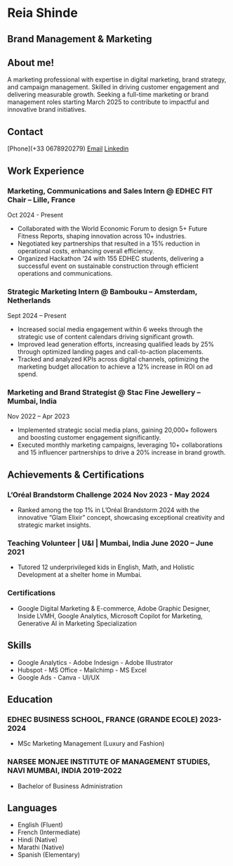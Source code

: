 # Reia Shinde

## Brand Management & Marketing

## About me!
 A marketing professional with expertise in digital marketing, brand strategy,
 and campaign management. Skilled in driving customer engagement and
 delivering measurable growth. Seeking a full-time marketing or brand
 management roles starting March 2025 to contribute to impactful and
 innovative brand initiatives.
## Contact
 
 [Phone](+33 0678920279)
 [Email](reia.shinde@gmail.com)
 [Linkedin](https://www.linkedin.com/in/reia-shinde)

## Work Experience
### Marketing, Communications and Sales Intern @ EDHEC FIT Chair  – Lille, France 
 Oct 2024 - Present
-  Collaborated with the World Economic Forum to design 5+ Future
 Fitness Reports, shaping innovation across 10+ industries.
- Negotiated key partnerships that resulted in a 15% reduction in
 operational costs, enhancing overall efficiency.
-  Organized Hackathon ‘24 with 155 EDHEC students, delivering a
 successful event on sustainable construction through efficient
 operations and communications.

###  Strategic Marketing Intern @ Bambouku – Amsterdam, Netherlands
Sept 2024 – Present
- Increased social media engagement within 6 weeks through the
 strategic use of content calendars driving significant growth.
- Improved lead generation efforts, increasing qualified leads by 25%
 through optimized landing pages and call-to-action placements.
- Tracked and analyzed KPIs across digital channels, optimizing the
 marketing budget allocation to achieve a 12% increase in ROI on ad
 spend.

###  Marketing and Brand Strategist @ Stac Fine Jewellery – Mumbai, India
Nov 2022 – Apr 2023
- Implemented strategic social media plans, gaining 20,000+ followers
 and boosting customer engagement significantly.
- Executed monthly marketing campaigns, leveraging 10+
 collaborations and 15 influencer partnerships to drive a 20% increase
 in brand growth.

## Achievements & Certifications
###  L’Oréal Brandstorm Challenge 2024  Nov 2023 - May 2024 
- Ranked among the top 1% in L’Oréal Brandstorm 2024 with the
 innovative “Glam Elixir” concept, showcasing exceptional creativity
 and strategic market insights.
###  Teaching Volunteer | U&I | Mumbai, India   June 2020 – June 2021
- Tutored 12 underprivileged kids in English, Math, and Holistic
 Development at a shelter home in Mumbai.

### Certifications
-  Google Digital Marketing & E-commerce, Adobe Graphic
 Designer, Inside LVMH, Google Analytics, Microsoft Copilot for Marketing,
 Generative AI in Marketing Specialization

## Skills
- Google Analytics  - Adobe Indesign  - Adobe Illustrator
- Hubspot - MS Office - Mailchimp -  MS Excel
- Google Ads -  Canva - UI/UX
  
## Education
###  EDHEC BUSINESS SCHOOL, FRANCE (GRANDE ECOLE)  2023-2024
- MSc Marketing Management (Luxury and Fashion)
###    NARSEE MONJEE INSTITUTE OF MANAGEMENT STUDIES, NAVI MUMBAI, INDIA  2019-2022
- Bachelor of Business Administration

## Languages
-  English (Fluent)
-  French (Intermediate)
-  Hindi (Native)
-  Marathi (Native)
-  Spanish (Elementary)


